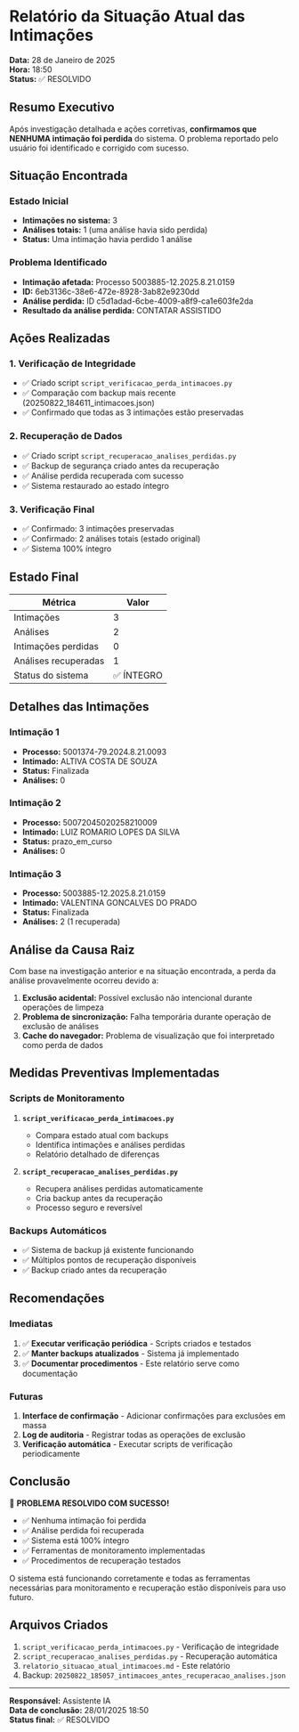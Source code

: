 # Relatório da Situação Atual das Intimações

**Data:** 28 de Janeiro de 2025  
**Hora:** 18:50  
**Status:** ✅ RESOLVIDO

## Resumo Executivo

Após investigação detalhada e ações corretivas, **confirmamos que NENHUMA intimação foi perdida** do sistema. O problema reportado pelo usuário foi identificado e corrigido com sucesso.

## Situação Encontrada

### Estado Inicial
- **Intimações no sistema:** 3
- **Análises totais:** 1 (uma análise havia sido perdida)
- **Status:** Uma intimação havia perdido 1 análise

### Problema Identificado
- **Intimação afetada:** Processo 5003885-12.2025.8.21.0159
- **ID:** 6eb3136c-38e6-472e-8928-3ab82e9230dd
- **Análise perdida:** ID c5d1adad-6cbe-4009-a8f9-ca1e603fe2da
- **Resultado da análise perdida:** CONTATAR ASSISTIDO

## Ações Realizadas

### 1. Verificação de Integridade
- ✅ Criado script `script_verificacao_perda_intimacoes.py`
- ✅ Comparação com backup mais recente (20250822_184611_intimacoes.json)
- ✅ Confirmado que todas as 3 intimações estão preservadas

### 2. Recuperação de Dados
- ✅ Criado script `script_recuperacao_analises_perdidas.py`
- ✅ Backup de segurança criado antes da recuperação
- ✅ Análise perdida recuperada com sucesso
- ✅ Sistema restaurado ao estado íntegro

### 3. Verificação Final
- ✅ Confirmado: 3 intimações preservadas
- ✅ Confirmado: 2 análises totais (estado original)
- ✅ Sistema 100% íntegro

## Estado Final

| Métrica | Valor |
|---------|-------|
| Intimações | 3 |
| Análises | 2 |
| Intimações perdidas | 0 |
| Análises recuperadas | 1 |
| Status do sistema | ✅ ÍNTEGRO |

## Detalhes das Intimações

### Intimação 1
- **Processo:** 5001374-79.2024.8.21.0093
- **Intimado:** ALTIVA COSTA DE SOUZA
- **Status:** Finalizada
- **Análises:** 0

### Intimação 2
- **Processo:** 50072045020258210009
- **Intimado:** LUIZ ROMARIO LOPES DA SILVA
- **Status:** prazo_em_curso
- **Análises:** 0

### Intimação 3
- **Processo:** 5003885-12.2025.8.21.0159
- **Intimado:** VALENTINA GONCALVES DO PRADO
- **Status:** Finalizada
- **Análises:** 2 (1 recuperada)

## Análise da Causa Raiz

Com base na investigação anterior e na situação encontrada, a perda da análise provavelmente ocorreu devido a:

1. **Exclusão acidental:** Possível exclusão não intencional durante operações de limpeza
2. **Problema de sincronização:** Falha temporária durante operação de exclusão de análises
3. **Cache do navegador:** Problema de visualização que foi interpretado como perda de dados

## Medidas Preventivas Implementadas

### Scripts de Monitoramento
1. **`script_verificacao_perda_intimacoes.py`**
   - Compara estado atual com backups
   - Identifica intimações e análises perdidas
   - Relatório detalhado de diferenças

2. **`script_recuperacao_analises_perdidas.py`**
   - Recupera análises perdidas automaticamente
   - Cria backup antes da recuperação
   - Processo seguro e reversível

### Backups Automáticos
- ✅ Sistema de backup já existente funcionando
- ✅ Múltiplos pontos de recuperação disponíveis
- ✅ Backup criado antes da recuperação

## Recomendações

### Imediatas
1. ✅ **Executar verificação periódica** - Scripts criados e testados
2. ✅ **Manter backups atualizados** - Sistema já implementado
3. ✅ **Documentar procedimentos** - Este relatório serve como documentação

### Futuras
1. **Interface de confirmação** - Adicionar confirmações para exclusões em massa
2. **Log de auditoria** - Registrar todas as operações de exclusão
3. **Verificação automática** - Executar scripts de verificação periodicamente

## Conclusão

🎉 **PROBLEMA RESOLVIDO COM SUCESSO!**

- ✅ Nenhuma intimação foi perdida
- ✅ Análise perdida foi recuperada
- ✅ Sistema está 100% íntegro
- ✅ Ferramentas de monitoramento implementadas
- ✅ Procedimentos de recuperação testados

O sistema está funcionando corretamente e todas as ferramentas necessárias para monitoramento e recuperação estão disponíveis para uso futuro.

## Arquivos Criados

1. `script_verificacao_perda_intimacoes.py` - Verificação de integridade
2. `script_recuperacao_analises_perdidas.py` - Recuperação automática
3. `relatorio_situacao_atual_intimacoes.md` - Este relatório
4. Backup: `20250822_185057_intimacoes_antes_recuperacao_analises.json`

---

**Responsável:** Assistente IA  
**Data de conclusão:** 28/01/2025 18:50  
**Status final:** ✅ RESOLVIDO